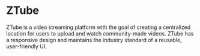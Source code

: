 # ZTube

ZTube is a video streaming platform with the goal of creating a centralized location for users to upload and watch community-made videos. ZTube has a responsive design and maintains the industry standard of a reusable, user-friendly UI.
